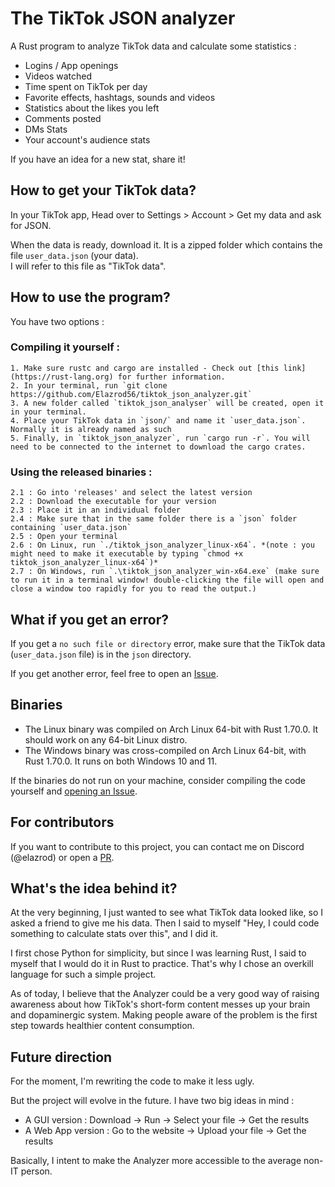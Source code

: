 # The TikTok JSON analyzer

A Rust program to analyze TikTok data and calculate some statistics :

- Logins / App openings
- Videos watched
- Time spent on TikTok per day
- Favorite effects, hashtags, sounds and videos
- Statistics about the likes you left
- Comments posted
- DMs Stats
- Your account's audience stats

If you have an idea for a new stat, share it!

## How to get your TikTok data?

In your TikTok app, Head over to Settings > Account > Get my data and ask for JSON.

When the data is ready, download it. It is a zipped folder which contains the file `user_data.json` (your data).  
I will refer to this file as "TikTok data".

## How to use the program?

You have two options :

### Compiling it yourself :

    1. Make sure rustc and cargo are installed - Check out [this link](https://rust-lang.org) for further information.  
    2. In your terminal, run `git clone https://github.com/Elazrod56/tiktok_json_analyzer.git`  
    3. A new folder called `tiktok_json_analyser` will be created, open it in your terminal.  
    4. Place your TikTok data in `json/` and name it `user_data.json`. Normally it is already named as such  
    5. Finally, in `tiktok_json_analyzer`, run `cargo run -r`. You will need to be connected to the internet to download the cargo crates.  

### Using the released binaries :

	2.1 : Go into 'releases' and select the latest version  
	2.2 : Download the executable for your version  
	2.3 : Place it in an individual folder  
	2.4 : Make sure that in the same folder there is a `json` folder containing `user_data.json`  
	2.5 : Open your terminal  
	2.6 : On Linux, run `./tiktok_json_analyzer_linux-x64`. *(note : you might need to make it executable by typing `chmod +x tiktok_json_analyzer_linux-x64`)*  
	2.7 : On Windows, run `.\tiktok_json_analyzer_win-x64.exe` (make sure to run it in a terminal window! double-clicking the file will open and close a window too rapidly for you to read the output.)  

## What if you get an error?

If you get a `no such file or directory` error, make sure that the TikTok data (`user_data.json` file) is in the `json` directory.

If you get another error, feel free to open an [Issue](https://github.com/Elazrod56/tiktok_json_analyzer/issues/new).

## Binaries

- The Linux binary was compiled on Arch Linux 64-bit with Rust 1.70.0. It should work on any 64-bit Linux distro.
- The Windows binary was cross-compiled on Arch Linux 64-bit, with Rust 1.70.0. It runs on both Windows 10 and 11.

If the binaries do not run on your machine, consider compiling the code yourself and [opening an Issue](https://github.com/Elazrod56/tiktok_json_analyzer/issues/new).

## For contributors

If you want to contribute to this project, you can contact me on Discord (@elazrod) or open a [PR](https://github.com/Elazrod56/tiktok_json_analyzer/pulls).

## What's the idea behind it?

At the very beginning, I just wanted to see what TikTok data looked like, so I asked a friend to give me his data.
Then I said to myself "Hey, I could code something to calculate stats over this", and I did it.  
  
I first chose Python for simplicity, but since I was learning Rust, I said to myself that
I would do it in Rust to practice. That's why I chose an overkill language for such a simple project.  
  
As of today, I believe that the Analyzer could be a very good way of raising awareness about how TikTok's short-form content messes up your brain and dopaminergic system.
Making people aware of the problem is the first step towards healthier content consumption.

## Future direction

For the moment, I'm rewriting the code to make it less ugly.  

But the project will evolve in the future. I have two big ideas in mind :
- A GUI version : Download -> Run -> Select your file -> Get the results
- A Web App version : Go to the website -> Upload your file -> Get the results

Basically, I intent to make the Analyzer more accessible to the average non-IT person.
